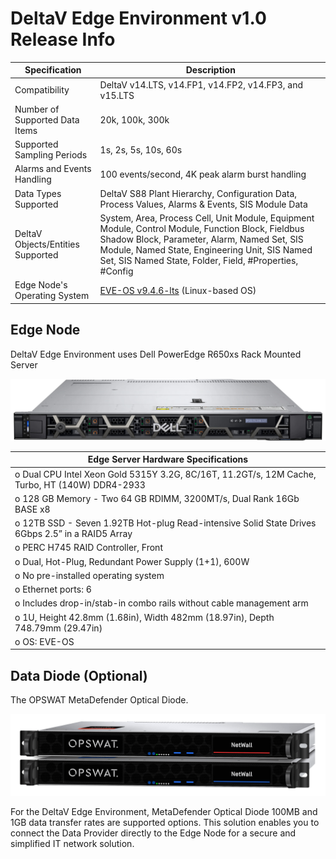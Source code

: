 
# DeltaV Edge Environment v1.0 Release Info


|Specification|Description|
|---|---|
| Compatibility | DeltaV v14.LTS, v14.FP1, v14.FP2, v14.FP3, and v15.LTS |
| Number of Supported Data Items | 20k, 100k, 300k |
| Supported Sampling Periods | 1s, 2s, 5s, 10s, 60s |
| Alarms and Events Handling | 100 events/second, 4K peak alarm burst handling |
| Data Types Supported | DeltaV S88 Plant Hierarchy, Configuration Data, Process Values, Alarms & Events, SIS Module Data |
| DeltaV Objects/Entities Supported | System, Area, Process Cell, Unit Module, Equipment Module, Control Module, Function Block, Fieldbus Shadow Block, Parameter, Alarm, Named Set, SIS Module, Named State, Engineering Unit, SIS Named Set, SIS Named State, Folder, Field, #Properties, #Config |
| Edge Node's Operating System | [EVE-OS v9.4.6-lts](https://github.com/EmersonDeltaV/lf-edge-eve) (Linux-based OS)|


## Edge Node	

DeltaV Edge Environment uses Dell PowerEdge R650xs Rack Mounted Server


<img src="images/edge-server.png" width=750>


|  Edge Server Hardware Specifications  |
| ------------------------------------------------------------------------------------------------- |
| o	Dual CPU Intel Xeon Gold 5315Y 3.2G, 8C/16T, 11.2GT/s, 12M Cache, Turbo, HT (140W) DDR4-2933   |
| o	128 GB Memory - Two 64 GB RDIMM, 3200MT/s, Dual Rank 16Gb BASE x8                              |
| o	12TB SSD - Seven 1.92TB Hot-plug Read-intensive Solid State Drives 6Gbps 2.5” in a RAID5 Array | 
| o	PERC H745 RAID Controller, Front                                                               | 
| o	Dual, Hot-Plug, Redundant Power Supply (1+1), 600W                                             | 
| o	No pre-installed operating system                                                              | 
| o	Ethernet ports: 6                                                                             | 
| o	Includes drop-in/stab-in combo rails without cable management arm                             | 
| o	1U, Height 42.8mm (1.68in), Width 482mm (18.97in), Depth 748.79mm (29.47in)                   |  
| o	OS: EVE-OS                                                                                    |

## Data Diode	(Optional)

The OPSWAT MetaDefender Optical Diode. 
 
<img src="images/opswat-data-diode.png" width=750>

For the DeltaV Edge Environment, MetaDefender Optical Diode 100MB and 1GB data transfer rates are supported options. This solution enables you to connect the Data Provider directly to the Edge Node for a secure and simplified IT network solution.




